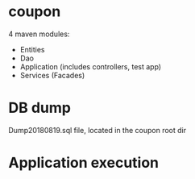 # coupon
4 maven modules:
- Entities
- Dao
- Application (includes controllers, test app)
- Services (Facades)

# DB dump
Dump20180819.sql file, located in the coupon root dir

# Application execution

